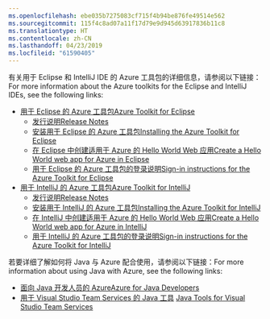 ```yaml
---
ms.openlocfilehash: ebe035b7275083cf715f4b94be876fe49514e562
ms.sourcegitcommit: 115f4c8ad07a11f17d79e9d945d63917836b11c8
ms.translationtype: HT
ms.contentlocale: zh-CN
ms.lasthandoff: 04/23/2019
ms.locfileid: "61590405"
---
```

<span data-ttu-id="7a471-101">有关用于 Eclipse 和 IntelliJ IDE 的 Azure 工具包的详细信息，请参阅以下链接：</span><span class="sxs-lookup"><span data-stu-id="7a471-101">For more information about the Azure toolkits for the Eclipse and IntelliJ IDEs, see the following links:</span></span>

* [<span data-ttu-id="7a471-102">用于 Eclipse 的 Azure 工具包</span><span class="sxs-lookup"><span data-stu-id="7a471-102">Azure Toolkit for Eclipse</span></span>](../eclipse/azure-toolkit-for-eclipse.md) 
  * [<span data-ttu-id="7a471-103">发行说明</span><span class="sxs-lookup"><span data-stu-id="7a471-103">Release Notes</span></span>](https://github.com/Microsoft/azure-tools-for-java/releases) 
  * [<span data-ttu-id="7a471-104">安装用于 Eclipse 的 Azure 工具包</span><span class="sxs-lookup"><span data-stu-id="7a471-104">Installing the Azure Toolkit for Eclipse</span></span>](../eclipse/azure-toolkit-for-eclipse-installation.md) 
  * [<span data-ttu-id="7a471-105">在 Eclipse 中创建适用于 Azure 的 Hello World Web 应用</span><span class="sxs-lookup"><span data-stu-id="7a471-105">Create a Hello World web app for Azure in Eclipse</span></span>](../eclipse/azure-toolkit-for-eclipse-create-hello-world-web-app.md) 
  * [<span data-ttu-id="7a471-106">用于 Eclipse 的 Azure 工具包的登录说明</span><span class="sxs-lookup"><span data-stu-id="7a471-106">Sign-in instructions for the Azure Toolkit for Eclipse</span></span>](../eclipse/azure-toolkit-for-eclipse-sign-in-instructions.md) 
* [<span data-ttu-id="7a471-107">用于 IntelliJ 的 Azure 工具包</span><span class="sxs-lookup"><span data-stu-id="7a471-107">Azure Toolkit for IntelliJ</span></span>](../intellij/azure-toolkit-for-intellij.md) 
  * [<span data-ttu-id="7a471-108">发行说明</span><span class="sxs-lookup"><span data-stu-id="7a471-108">Release Notes</span></span>](https://github.com/Microsoft/azure-tools-for-java/releases) 
  * [<span data-ttu-id="7a471-109">安装用于 IntelliJ 的 Azure 工具包</span><span class="sxs-lookup"><span data-stu-id="7a471-109">Installing the Azure Toolkit for IntelliJ</span></span>](../intellij/azure-toolkit-for-intellij-installation.md) 
  * [<span data-ttu-id="7a471-110">在 IntelliJ 中创建适用于 Azure 的 Hello World Web 应用</span><span class="sxs-lookup"><span data-stu-id="7a471-110">Create a Hello World web app for Azure in IntelliJ</span></span>](../intellij/azure-toolkit-for-intellij-create-hello-world-web-app.md) 
  * [<span data-ttu-id="7a471-111">用于 IntelliJ 的 Azure 工具包的登录说明</span><span class="sxs-lookup"><span data-stu-id="7a471-111">Sign-in instructions for the Azure Toolkit for IntelliJ</span></span>](../intellij/azure-toolkit-for-intellij-sign-in-instructions.md) 

<span data-ttu-id="7a471-112">若要详细了解如何将 Java 与 Azure 配合使用，请参阅以下链接：</span><span class="sxs-lookup"><span data-stu-id="7a471-112">For more information about using Java with Azure, see the following links:</span></span> 

* [<span data-ttu-id="7a471-113">面向 Java 开发人员的 Azure</span><span class="sxs-lookup"><span data-stu-id="7a471-113">Azure for Java Developers</span></span>](https://docs.microsoft.com/java/azure/) 
* <span data-ttu-id="7a471-114">[用于 Visual Studio Team Services 的 Java 工具](https://java.visualstudio.com/) 
</span><span class="sxs-lookup"><span data-stu-id="7a471-114">[Java Tools for Visual Studio Team Services](https://java.visualstudio.com/) 
</span></span><!-- TODO: Add URLs for Java in VSCode here --> 
